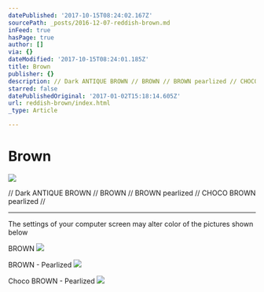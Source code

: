```yaml
---
datePublished: '2017-10-15T08:24:02.167Z'
sourcePath: _posts/2016-12-07-reddish-brown.md
inFeed: true
hasPage: true
author: []
via: {}
dateModified: '2017-10-15T08:24:01.185Z'
title: Brown
publisher: {}
description: // Dark ANTIQUE BROWN // BROWN // BROWN pearlized // CHOCO BROWN pearlized //
starred: false
datePublishedOriginal: '2017-01-02T15:18:14.605Z'
url: reddish-brown/index.html
_type: Article

---
```

# Brown
![](https://the-grid-user-content.s3-us-west-2.amazonaws.com/e71dbc5f-32f2-4e9d-a1ee-2673b698f9fb.jpg)

// Dark ANTIQUE BROWN // BROWN // BROWN pearlized // CHOCO BROWN pearlized //

---

The settings of your computer screen may alter color of the pictures shown below

BROWN
![](https://the-grid-user-content.s3-us-west-2.amazonaws.com/58bec442-864d-4c39-aac8-c8d31e809a0c.jpg)

BROWN - Pearlized
![](https://the-grid-user-content.s3-us-west-2.amazonaws.com/44b52f64-ab23-4920-a6d8-62579bf171f1.jpg)

Choco BROWN - Pearlized
![](https://the-grid-user-content.s3-us-west-2.amazonaws.com/b12b4804-ae22-415b-9a07-bc330998755d.jpg)